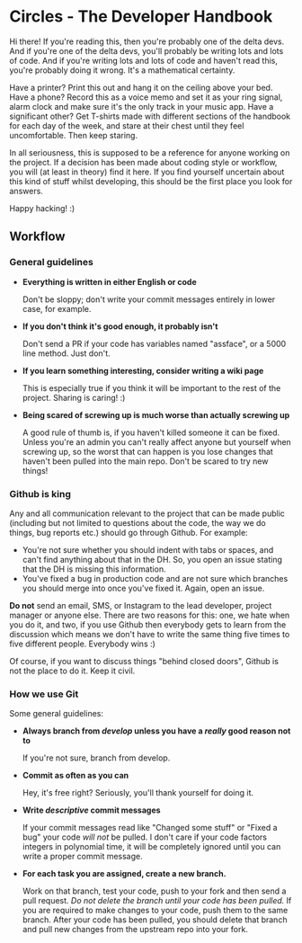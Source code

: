 # Circles - The Developer Handbook

Hi there! If you're reading this, then you're probably one of the delta devs. And if you're one of the delta devs, you'll probably be writing lots and lots of code. And if you're writing lots and lots of code and haven't read this, you're probably doing it wrong. It's a mathematical certainty.

Have a printer? Print this out and hang it on the ceiling above your bed. Have a phone? Record this as a voice memo and set it as your ring signal, alarm clock and make sure it's the only track in your music app. Have a significant other? Get T-shirts made with different sections of the handbook for each day of the week, and stare at their chest until they feel uncomfortable. Then keep staring. 

In all seriousness, this is supposed to be a reference for anyone working on the project. If a decision has been made about coding style or workflow, you will (at least in theory) find it here. If you find yourself uncertain about this kind of stuff whilst developing, this should be the first place you look for answers.

Happy hacking! :)

## Workflow

### General guidelines
 - **Everything is written in either English or code**
   
   Don't be sloppy; don't write your commit messages entirely in lower case, for example.
 
 - **If you don't think it's good enough, it probably isn't**
   
   Don't send a PR if your code has variables named "assface", or a 5000 line method. Just don't.

- **If you learn something interesting, consider writing a wiki page**

  This is especially true if you think it will be important to the rest of the project. Sharing is caring! :)

- **Being scared of screwing up is much worse than actually screwing up**
   
   A good rule of thumb is, if you haven't killed someone it can be fixed. Unless you're an admin you can't really affect anyone but yourself when screwing up, so the worst that can happen is you lose changes that haven't been pulled into the main repo. Don't be scared to try new things!

### Github is king
Any and all communication relevant to the project that can be made public (including but not limited to questions about the code, the way we do things, bug reports etc.) should go through Github. For example:

 - You're not sure whether you should indent with tabs or spaces, and can't find anything about that in the DH. So, you open an issue stating that the DH is missing this information.
 - You've fixed a bug in production code and are not sure which branches you should merge into once you've fixed it. Again, open an issue.

**Do not** send an email, SMS, or Instagram to the lead developer, project manager or anyone else. There are two reasons for this: one, we hate when you do it, and two, if you use Github then everybody gets to learn from the discussion which means we don't have to write the same thing five times to five different people. Everybody wins :)

Of course, if you want to discuss things "behind closed doors", Github is not the place to do it. Keep it civil.

### How we use Git
Some general guidelines:

 - **Always branch from _develop_ unless you have a _really_ good reason not to**
   
   If you're not sure, branch from develop.

 - **Commit as often as you can**
   
   Hey, it's free right? Seriously, you'll thank yourself for doing it.

 - **Write _descriptive_ commit messages**
   
   If your commit messages read like "Changed some stuff" or "Fixed a bug" your code _will not_ be pulled. I don't care if your code factors integers in polynomial time, it will be completely ignored until you can write a proper commit message.
 
 - **For each task you are assigned, create a new branch.**
   
   Work on that branch, test your code, push to your fork and then send a pull request. _Do not delete the branch until your code has been pulled._ If you are required to make changes to your code, push them to the same branch. After your code has been pulled, you should delete that branch and pull new changes from the upstream repo into your fork.
